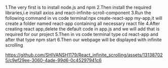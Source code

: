 1.The very first is to install node.js and npm
2.Then install the required libraries,i.e install axios and react-infinite-scroll-component
3.Run the following command in vs code terminal:npx create-react-app my-app,it will create a folder named react-app containing all necessary react file
4.After creating react app,delete the default code in app.js and we will add that is required for our project
5.Then in vs code terminal type cd react-app and after that type npm start
6.Then our webpage will be displayed with infinite scrolling



https://github.com/SHIVANSH1179/React_infinite_scrolling/assets/131387025/c9ef29ee-3060-4ade-99d6-0c45297941c6

